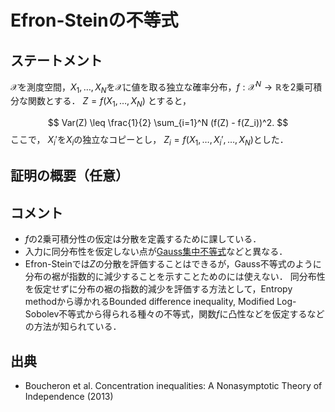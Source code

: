 # Efron-Steinの不等式

## ステートメント
$\mathcal{X}$を測度空間，$X_1, \ldots, X_N$を$\mathcal{X}$に値を取る独立な確率分布，$f: \mathcal{X}^N\to \mathbb{R}$を2乗可積分な関数とする．
$Z=f(X_1, \ldots, X_N)$ とすると，

$$
Var(Z) \leq \frac{1}{2} \sum_{i=1}^N (f(Z) - f(Z_i))^2.
$$
ここで， $X_i'$を$X_i$の独立なコピーとし， $Z_i = f(X_1, \ldots, X_i', \ldots, X_N)$とした．

## 証明の概要（任意）

## コメント
* $f$の2乗可積分性の仮定は分散を定義するために課している．
* 入力に同分布性を仮定しない点が[Gauss集中不等式](gaussian_concentration_inequality.md)などと異なる．
* Efron-Steinでは$Z$の分散を評価することはできるが，Gauss不等式のように分布の裾が指数的に減少することを示すことためのには使えない． 
同分布性を仮定せずに分布の裾の指数的減少を評価する方法として，Entropy methodから導かれるBounded difference inequality,
Modified Log-Sobolev不等式から得られる種々の不等式，関数$f$に凸性などを仮定するなどの方法が知られている．

## 出典
* Boucheron et al. Concentration inequalities: A Nonasymptotic Theory of Independence (2013)
